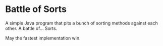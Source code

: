 # Battle of Sorts
A simple Java program that pits a bunch of sorting methods against each other. A battle of... Sorts.

May the fastest implementation win.
